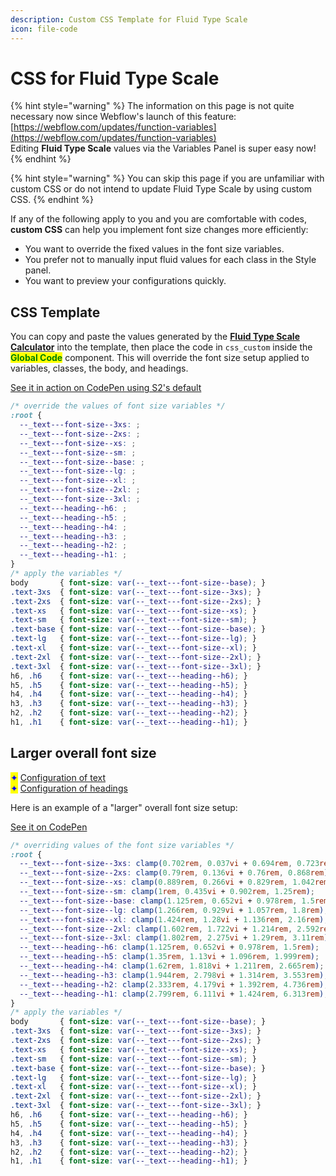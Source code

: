 ```yaml
---
description: Custom CSS Template for Fluid Type Scale
icon: file-code
---
```


# CSS for Fluid Type Scale

{% hint style="warning" %}
The information on this page is not quite necessary now since Webflow's launch of this feature: \
[https://webflow.com/updates/function-variables](https://webflow.com/updates/function-variables) \
Editing **Fluid Type Scale** values via the Variables Panel is super easy now!
{% endhint %}

{% hint style="warning" %}
You can skip this page if you are unfamiliar with custom CSS or do not intend to update Fluid Type Scale by using custom CSS.
{% endhint %}

If any of the following apply to you and you are comfortable with codes, **custom CSS** can help you implement font size changes more efficiently:

* You want to override the fixed values in the font size variables.
* You prefer not to manually input fluid values for each class in the Style panel.
* You want to preview your configurations quickly.



## CSS Template

You can copy and paste the values generated by the [**Fluid Type Scale Calculator**](https://www.fluid-type-scale.com/) into the template, then place the code in `css_custom` inside the <mark style="color:green;">**Global Code**</mark> component. This will override the font size setup applied to variables, classes, the body, and headings.

[See it in action on CodePen using S2's default](https://codepen.io/pen/ZYYKGGZ)

```css
/* override the values of font size variables */
:root {
  --_text---font-size--3xs: ;
  --_text---font-size--2xs: ;
  --_text---font-size--xs: ;
  --_text---font-size--sm: ;
  --_text---font-size--base: ;
  --_text---font-size--lg: ;
  --_text---font-size--xl: ;
  --_text---font-size--2xl: ;
  --_text---font-size--3xl: ;
  --_text---heading--h6: ;
  --_text---heading--h5: ;
  --_text---heading--h4: ;
  --_text---heading--h3: ;
  --_text---heading--h2: ;
  --_text---heading--h1: ;
}
/* apply the variables */
body       { font-size: var(--_text---font-size--base); }
.text-3xs  { font-size: var(--_text---font-size--3xs); }
.text-2xs  { font-size: var(--_text---font-size--2xs); }
.text-xs   { font-size: var(--_text---font-size--xs); }
.text-sm   { font-size: var(--_text---font-size--sm); }
.text-base { font-size: var(--_text---font-size--base); }
.text-lg   { font-size: var(--_text---font-size--lg); }
.text-xl   { font-size: var(--_text---font-size--xl); }
.text-2xl  { font-size: var(--_text---font-size--2xl); }
.text-3xl  { font-size: var(--_text---font-size--3xl); }
h6, .h6    { font-size: var(--_text---heading--h6); }
h5, .h5    { font-size: var(--_text---heading--h5); }
h4, .h4    { font-size: var(--_text---heading--h4); }
h3, .h3    { font-size: var(--_text---heading--h3); }
h2, .h2    { font-size: var(--_text---heading--h2); }
h1, .h1    { font-size: var(--_text---heading--h1); }
```



## Larger overall font size

<mark style="color:blue;">✦</mark> [Configuration of text](https://www.fluid-type-scale.com/calculate?minFontSize=18\&minWidth=360\&minRatio=1.125\&maxFontSize=24\&maxWidth=1280\&maxRatio=1.2\&steps=3xs%2C2xs%2Cxs%2Csm%2Cbase%2Clg%2Cxl%2C2xl%2C3xl\&baseStep=base\&prefix=_text---font-size-\&useContainerWidth=false\&includeFallbacks=false\&useRems=true\&remValue=16\&decimals=3\&previewFont=Inter\&previewText=Almost+before+we+knew+it%2C+we+had+left+the+ground\&previewWidth=1280)\
<mark style="color:blue;">✦</mark> [Configuration of headings](https://www.fluid-type-scale.com/calculate?minFontSize=18\&minWidth=360\&minRatio=1.2\&maxFontSize=24\&maxWidth=1280\&maxRatio=1.333\&steps=h6%2Ch5%2Ch4%2Ch3%2Ch2%2Ch1\&baseStep=h6\&prefix=_text---heading-\&useContainerWidth=false\&includeFallbacks=false\&useRems=true\&remValue=16\&decimals=3\&previewFont=Inter\&previewText=Almost+before+we+knew+it%2C+we+had+left+the+ground\&previewWidth=1280)

Here is an example of a "larger" overall font size setup:

[See it on CodePen](https://codepen.io/pen/Kwwmwwv)

```css
/* overriding values of the font size variables */
:root {
  --_text---font-size--3xs: clamp(0.702rem, 0.037vi + 0.694rem, 0.723rem);
  --_text---font-size--2xs: clamp(0.79rem, 0.136vi + 0.76rem, 0.868rem);
  --_text---font-size--xs: clamp(0.889rem, 0.266vi + 0.829rem, 1.042rem);
  --_text---font-size--sm: clamp(1rem, 0.435vi + 0.902rem, 1.25rem);
  --_text---font-size--base: clamp(1.125rem, 0.652vi + 0.978rem, 1.5rem);
  --_text---font-size--lg: clamp(1.266rem, 0.929vi + 1.057rem, 1.8rem);
  --_text---font-size--xl: clamp(1.424rem, 1.28vi + 1.136rem, 2.16rem);
  --_text---font-size--2xl: clamp(1.602rem, 1.722vi + 1.214rem, 2.592rem);
  --_text---font-size--3xl: clamp(1.802rem, 2.275vi + 1.29rem, 3.11rem);
  --_text---heading--h6: clamp(1.125rem, 0.652vi + 0.978rem, 1.5rem);
  --_text---heading--h5: clamp(1.35rem, 1.13vi + 1.096rem, 1.999rem);
  --_text---heading--h4: clamp(1.62rem, 1.818vi + 1.211rem, 2.665rem);
  --_text---heading--h3: clamp(1.944rem, 2.798vi + 1.314rem, 3.553rem);
  --_text---heading--h2: clamp(2.333rem, 4.179vi + 1.392rem, 4.736rem);
  --_text---heading--h1: clamp(2.799rem, 6.111vi + 1.424rem, 6.313rem);
}
/* apply the variables */
body       { font-size: var(--_text---font-size--base); }
.text-3xs  { font-size: var(--_text---font-size--3xs); }
.text-2xs  { font-size: var(--_text---font-size--2xs); }
.text-xs   { font-size: var(--_text---font-size--xs); }
.text-sm   { font-size: var(--_text---font-size--sm); }
.text-base { font-size: var(--_text---font-size--base); }
.text-lg   { font-size: var(--_text---font-size--lg); }
.text-xl   { font-size: var(--_text---font-size--xl); }
.text-2xl  { font-size: var(--_text---font-size--2xl); }
.text-3xl  { font-size: var(--_text---font-size--3xl); }
h6, .h6    { font-size: var(--_text---heading--h6); }
h5, .h5    { font-size: var(--_text---heading--h5); }
h4, .h4    { font-size: var(--_text---heading--h4); }
h3, .h3    { font-size: var(--_text---heading--h3); }
h2, .h2    { font-size: var(--_text---heading--h2); }
h1, .h1    { font-size: var(--_text---heading--h1); }
```



